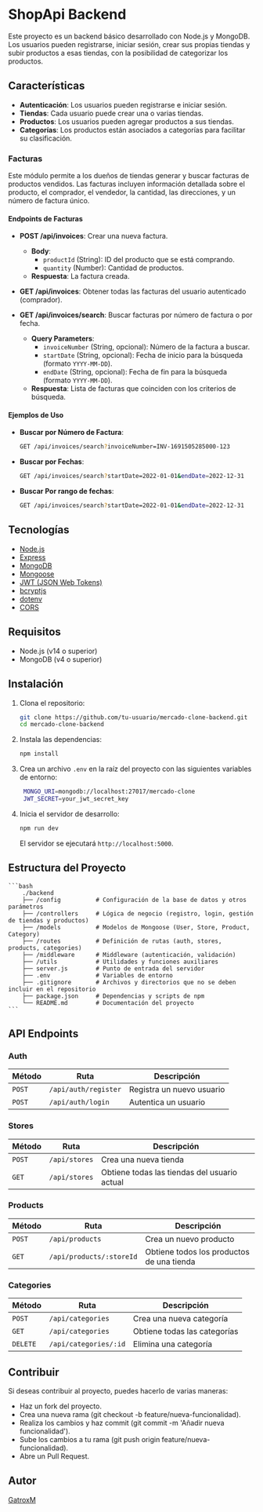 # ShopApi Backend

Este proyecto es un backend básico desarrollado con Node.js y MongoDB. Los usuarios pueden registrarse, iniciar sesión, crear sus propias tiendas y subir productos a esas tiendas, con la posibilidad de categorizar los productos.

## Características

- **Autenticación**: Los usuarios pueden registrarse e iniciar sesión.
- **Tiendas**: Cada usuario puede crear una o varias tiendas.
- **Productos**: Los usuarios pueden agregar productos a sus tiendas.
- **Categorías**: Los productos están asociados a categorías para facilitar su clasificación.

### Facturas

Este módulo permite a los dueños de tiendas generar y buscar facturas de productos vendidos. Las facturas incluyen información detallada sobre el producto, el comprador, el vendedor, la cantidad, las direcciones, y un número de factura único.

#### Endpoints de Facturas

- **POST /api/invoices**: Crear una nueva factura.

  - **Body**:
    - `productId` (String): ID del producto que se está comprando.
    - `quantity` (Number): Cantidad de productos.
  - **Respuesta**: La factura creada.

- **GET /api/invoices**: Obtener todas las facturas del usuario autenticado (comprador).

- **GET /api/invoices/search**: Buscar facturas por número de factura o por fecha.
  - **Query Parameters**:
    - `invoiceNumber` (String, opcional): Número de la factura a buscar.
    - `startDate` (String, opcional): Fecha de inicio para la búsqueda (formato `YYYY-MM-DD`).
    - `endDate` (String, opcional): Fecha de fin para la búsqueda (formato `YYYY-MM-DD`).
  - **Respuesta**: Lista de facturas que coinciden con los criterios de búsqueda.

#### Ejemplos de Uso

- **Buscar por Número de Factura**:

  ```bash
  GET /api/invoices/search?invoiceNumber=INV-1691505285000-123
  ```

- **Buscar por Fechas**:
  ```bash
  GET /api/invoices/search?startDate=2022-01-01&endDate=2022-12-31
  ```
- **Buscar Por rango de fechas**:
  ```bash
  GET /api/invoices/search?startDate=2022-01-01&endDate=2022-12-31
  ```

## Tecnologías

- [Node.js](https://nodejs.org/)
- [Express](https://expressjs.com/)
- [MongoDB](https://www.mongodb.com/)
- [Mongoose](https://mongoosejs.com/)
- [JWT (JSON Web Tokens)](https://jwt.io/)
- [bcryptjs](https://www.npmjs.com/package/bcryptjs)
- [dotenv](https://www.npmjs.com/package/dotenv)
- [CORS](https://www.npmjs.com/package/cors)

## Requisitos

- Node.js (v14 o superior)
- MongoDB (v4 o superior)

## Instalación

1. Clona el repositorio:

   ```bash
   git clone https://github.com/tu-usuario/mercado-clone-backend.git
   cd mercado-clone-backend
   ```

2. Instala las dependencias:

   ```bash
   npm install
   ```

3. Crea un archivo `.env` en la raíz del proyecto con las siguientes variables de entorno:

   ```bash
    MONGO_URI=mongodb://localhost:27017/mercado-clone
    JWT_SECRET=your_jwt_secret_key
   ```

4. Inicia el servidor de desarrollo:
   ```bash
   npm run dev
   ```
   El servidor se ejecutará `http://localhost:5000`.

## Estructura del Proyecto

    ```bash
        ./backend
        ├── /config          # Configuración de la base de datos y otros parámetros
        ├── /controllers     # Lógica de negocio (registro, login, gestión de tiendas y productos)
        ├── /models          # Modelos de Mongoose (User, Store, Product, Category)
        ├── /routes          # Definición de rutas (auth, stores, products, categories)
        ├── /middleware      # Middleware (autenticación, validación)
        ├── /utils           # Utilidades y funciones auxiliares
        ├── server.js        # Punto de entrada del servidor
        ├── .env             # Variables de entorno
        ├── .gitignore       # Archivos y directorios que no se deben incluir en el repositorio
        ├── package.json     # Dependencias y scripts de npm
        └── README.md        # Documentación del proyecto
    ```

## API Endpoints

### Auth

| Método | Ruta                 | Descripción               |
| ------ | -------------------- | ------------------------- |
| `POST` | `/api/auth/register` | Registra un nuevo usuario |
| `POST` | `/api/auth/login`    | Autentica un usuario      |

### Stores

| Método | Ruta          | Descripción                                  |
| ------ | ------------- | -------------------------------------------- |
| `POST` | `/api/stores` | Crea una nueva tienda                        |
| `GET`  | `/api/stores` | Obtiene todas las tiendas del usuario actual |

### Products

| Método | Ruta                     | Descripción                               |
| ------ | ------------------------ | ----------------------------------------- |
| `POST` | `/api/products`          | Crea un nuevo producto                    |
| `GET`  | `/api/products/:storeId` | Obtiene todos los productos de una tienda |

### Categories

| Método   | Ruta                  | Descripción                  |
| -------- | --------------------- | ---------------------------- |
| `POST`   | `/api/categories`     | Crea una nueva categoría     |
| `GET`    | `/api/categories`     | Obtiene todas las categorías |
| `DELETE` | `/api/categories/:id` | Elimina una categoría        |

## Contribuir

Si deseas contribuir al proyecto, puedes hacerlo de varias maneras:

- Haz un fork del proyecto.
- Crea una nueva rama (git checkout -b feature/nueva-funcionalidad).
- Realiza los cambios y haz commit (git commit -m 'Añadir nueva funcionalidad').
- Sube los cambios a tu rama (git push origin feature/nueva-funcionalidad).
- Abre un Pull Request.

## Autor

[GatroxM](https://github.com/gatroxm)
